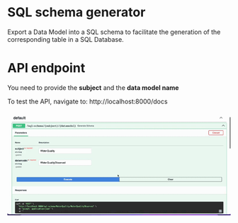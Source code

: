 # SQL schema generator 

Export a Data Model into a SQL schema to facilitate the generation of the corresponding table in a SQL Database.

# API endpoint 
You need to provide the **subject** and the **data model name** 

To test the API, navigate to: http://localhost:8000/docs

![api](/docs/api.gif)

